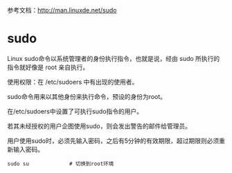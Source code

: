 
参考文档：http://man.linuxde.net/sudo

# sudo

Linux sudo命令以系统管理者的身份执行指令，也就是说，经由 sudo 所执行的指令就好像是 root 亲自执行。

使用权限：在 /etc/sudoers 中有出现的使用者。

sudo命令用来以其他身份来执行命令，预设的身份为root。

在/etc/sudoers中设置了可执行sudo指令的用户。

若其未经授权的用户企图使用sudo，则会发出警告的邮件给管理员。

用户使用sudo时，必须先输入密码，之后有5分钟的有效期限，超过期限则必须重新输入密码。

```
sudo su				# 切换到root环境
```